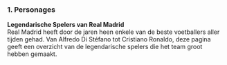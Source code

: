 ### 1. Personages 
**Legendarische Spelers van Real Madrid**  
Real Madrid heeft door de jaren heen enkele van de beste voetballers aller tijden gehad. Van Alfredo Di Stéfano tot Cristiano Ronaldo, deze pagina geeft een overzicht van de legendarische spelers die het team groot hebben gemaakt.